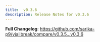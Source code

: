 ```yaml
---
title:  v0.3.6
description: Release Notes for v0.3.6
---
```


**Full Changelog**: https://github.com/sarika-p9/vjailbreak/compare/v0.3.5...v0.3.6
